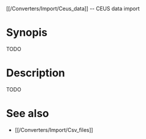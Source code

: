[[/Converters/Import/Ceus_data]] -- CEUS data import

# Synopis

TODO

# Description

TODO

# See also

* [[/Converters/Import/Csv_files]]
